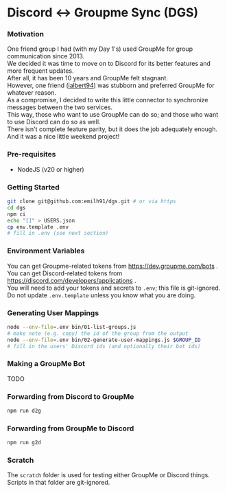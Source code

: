 # Discord <-> Groupme Sync (DGS)

### Motivation

One friend group I had (with my Day 1's) used GroupMe for group communication since 2013.  
We decided it was time to move on to Discord for its better features and more frequent updates.  
After all, it has been 10 years and GroupMe felt stagnant.  
However, one friend ([ialbert94](https://github.com/ialbert94)) was stubborn and preferred GroupMe for whatever reason.  
As a compromise, I decided to write this little connector to synchronize messages between the two services.  
This way, those who want to use GroupMe can do so; and those who want to use Discord can do so as well.  
There isn't complete feature parity, but it does the job adequately enough.  
And it was a nice little weekend project!  

### Pre-requisites

- NodeJS (v20 or higher)

### Getting Started

```sh
git clone git@github.com:emilh91/dgs.git # or via https
cd dgs
npm ci
echo "[]" > USERS.json
cp env.template .env
# fill in .env (see next section)
```

### Environment Variables

You can get Groupme-related tokens from https://dev.groupme.com/bots .  
You can get Discord-related tokens from https://discord.com/developers/applications .  
You will need to add your tokens and secrets to `.env`; this file is git-ignored.  
Do not update `.env.template` unless you know what you are doing.

### Generating User Mappings

```sh
node --env-file=.env bin/01-list-groups.js
# make note (e.g. copy) the id of the group from the output
node --env-file=.env bin/02-generate-user-mappings.js $GROUP_ID
# fill in the users' Discord ids (and optionally their bot ids)
```

### Making a GroupMe Bot

TODO

### Forwarding from Discord to GroupMe

```sh
npm run d2g
```

### Forwarding from GroupMe to Discord

```sh
npm run g2d
```

### Scratch

The `scratch` folder is used for testing either GroupMe or Discord things.  
Scripts in that folder are git-ignored.
